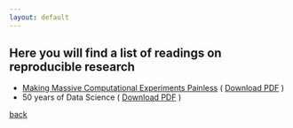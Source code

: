 ```yaml
---
layout: default
---
```


## Here you will find a list of readings on reproducible research

* [Making Massive Computational Experiments Painless](http://ieeexplore.ieee.org/document/7840870/) ( [Download PDF](./assets/readings/making-massive-comp-painless-2016.pdf) )
* 50 years of Data Science ( [Download PDF](http://courses.csail.mit.edu/18.337/2015/docs/50YearsDataScience.pdf) )

[back](./)
